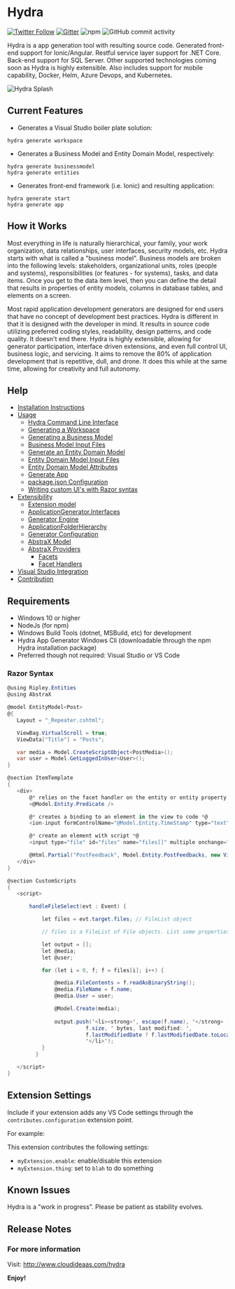# Hydra

[![Twitter Follow](https://img.shields.io/twitter/follow/cloudideaas?label=Followers&style=social&url=https://twitter.com/cloudideaas)](https://twitter.com/cloudideaas)
[![Gitter](https://badges.gitter.im/Join%20Chat.svg)](https://gitter.im/cloudideaas-hydra)
![npm](https://img.shields.io/npm/dt/@cloudideaas/hydra)
![GitHub commit activity](https://img.shields.io/github/commit-activity/w/cloudideaas/hydra)


Hydra is a app generation tool with resulting source code. Generated front-end support for Ionic/Angular. Restful service layer support for .NET Core. Back-end support for SQL Server. Other supported technologies coming soon as Hydra is highly extensible. Also includes support for mobile capability, Docker, Helm, Azure Devops, and Kubernetes.

![Hydra Splash](https://www.cloudideaas.com/images/HydraSplashNarrow.png)

## Current Features

- Generates a Visual Studio boiler plate solution:
 ```
hydra generate workspace
 ```
- Generates a Business Model and Entity Domain Model, respectively:
 ```
hydra generate businessmodel
hydra generate entities
 ```
- Generates front-end framework (i.e. Ionic) and resulting application:
 ```
hydra generate start
hydra generate app
 ```

## How it Works

Most everything in life is naturally hierarchical, your family, your work organization, data relationships, 
user interfaces, security models, etc. Hydra starts with what is called a "business model".  Business models are broken 
into the following levels: stakeholders, organizational units, roles (people and systems), responsibilities (or features - for systems),
tasks, and data items.  Once you get to the data item level, then you can define the detail that results in properties of entity models, 
columns in database tables, and elements on a screen.

Most rapid application development generators are designed for end users that have no concept of development best practices.  Hydra is 
different in that it is designed with the developer in mind.  It results in source code utilizing preferred coding styles, readability, 
design patterns, and code quality.  It doesn't end there.  Hydra is highly extensible, allowing for generator participation, interface driven
extensions, and even full control UI, business logic, and servicing.  It aims to remove the 80% of application development that is repetitive,
dull, and drone.  It does this while at the same time, allowing for creativity and full autonomy.

## Help

- [Installation Instructions](http://cloudideaas.com/hydra/installation.htm)
- [Usage](http://cloudideaas.com/hydra/usage.htm)
    - [Hydra Command Line Interface](http://cloudideaas.com/hydra/hydracli.htm)
    - [Generating a Workspace](http://cloudideaas.com/hydra/generateworkspace.htm)
    - [Generating a Business Model](http://cloudideaas.com/hydra/generatebusinessmodel.htm)
    - [Business Model Input Files](http://cloudideaas.com/hydra/businessmodeltemplate.htm)
    - [Generate an Entity Domain Model](http://cloudideaas.com/hydra/generateentities.htm)
    - [Entity Domain Model Input Files](http://cloudideaas.com/hydra/entitydomainmodeltemplate.htm)
    - [Entity Domain Model Attributes](http://cloudideaas.com/hydra/entitydomainmodelattributes.htm)
    - [Generate App](http://cloudideaas.com/hydra/generateapp.htm)
    - [package.json Configuration](http://cloudideaas.com/hydra/packagejson.htm)
    - [Writing custom UI's with Razor syntax](http://cloudideaas.com/hydra/razorUI.htm)
- [Extensibility](http://cloudideaas.com/hydra/extensibility.htm)
    - [Extension model](http://cloudideaas.com/hydra/extensionmodel.htm)
    - [ApplicationGenerator.Interfaces](http://cloudideaas.com/hydra/applicationgenerator.htm)
    - [Generator Engine](http://cloudideaas.com/hydra/generatorengine.htm)
    - [ApplicationFolderHierarchy](http://cloudideaas.com/hydra/applicationfolderhierarchy.htm)
    - [Generator Configuration](http://cloudideaas.com/hydra/facethandlers.htm)
    - [AbstraX Model](http://cloudideaas.com/hydra/abstraxmodel.htm)
    - [AbstraX Providers](http://cloudideaas.com/hydra/abstraxproviders.htm)
      - [Facets](http://cloudideaas.com/hydra/abstraxproviders.htm)
      - [Facet Handlers](http://cloudideaas.com/hydra/facethandlers.htm)
- [Visual Studio Integration](http://cloudideaas.com/hydra/visualstudiointegration.htm)
- [Contribution](http://cloudideaas.com/hydra/contribution.htm)

## Requirements

- Windows 10 or higher
- NodeJs (for npm)
- Windows Build Tools (dotnet, MSBuild, etc) for development
- Hydra App Generator Windows Cli (downloadable through the npm Hydra installation package)
- Preferred though not required: Visual Studio or VS Code

### Razor Syntax

 ```cs
@using Ripley.Entities
@using AbstraX

@model EntityModel<Post>
@{
    Layout = "_Repeater.cshtml";

    ViewBag.VirtualScroll = true;
    ViewData["Title"] = "Posts";

    var media = Model.CreateScriptObject<PostMedia>();
    var user = Model.GetLoggedInUser<User>();
}

@section ItemTemplate
{
    <div>
        @* relies on the facet handler on the entity or entity property *@
        <@Model.Entity.Predicate />

        @* creates a binding to an element in the view to code *@
        <ion-input formControlName="@Model.Entity.TimeStamp" type="text"></ion-input>

        @* create an element with script *@
        <input type="file" id="files" name="files[]" multiple onchange="handleFileSelect($event)" />

        @Html.Partial("PostFeedback", Model.Entity.PostFeedbacks, new ViewDataDictionary(this.ViewData) { { "counter", 1 } });
    </div>
}

@section CustomScripts
{
    <script>

        handleFileSelect(evt : Event) {

            let files = evt.target.files; // FileList object

            // files is a FileList of File objects. List some properties.

            let output = [];
            let @media;
            let @user;

            for (let i = 0, f; f = files[i]; i++) {

                @media.FileContents = f.readAsBinaryString();
                @media.FileName = f.name;
                @media.User = user;

                @Model.Create(media);
                                
                output.push('<li><strong>', escape(f.name), '</strong> (', f.type || 'n/a', ') - ',
                          f.size, ' bytes, last modified: ',
                          f.lastModifiedDate ? f.lastModifiedDate.toLocaleDateString() : 'n/a',
                          '</li>');
            }
          }

    </script>
}    
 ```

## Extension Settings

Include if your extension adds any VS Code settings through the `contributes.configuration` extension point.

For example:

This extension contributes the following settings:

* `myExtension.enable`: enable/disable this extension
* `myExtension.thing`: set to `blah` to do something

## Known Issues

Hydra is a "work in progress".  Please be patient as stability evolves.

## Release Notes


### For more information

Visit: http://www.cloudideaas.com/hydra

**Enjoy!**
